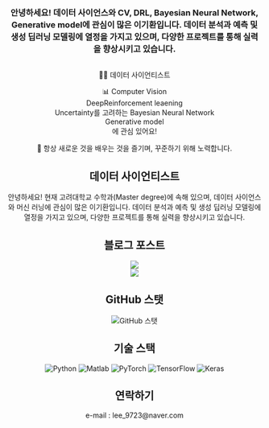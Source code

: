 <div align="center">
  <h3>안녕하세요! 데이터 사이언스와 CV, DRL, Bayesian Neural Network, Generative model에 관심이 많은 이기환입니다. 데이터 분석과 예측 및 생성 딥러닝 모델링에 열정을 가지고 있으며, 다양한 프로젝트를 통해 실력을 향상시키고 있습니다.</h3>
  
  
  <img src="https://images.pexels.com/photos/378556/pexels-photo-378556.jpeg?auto=compress&cs=tinysrgb&w=1260&h=750&dpr=1" alt="">  
    <p>👨‍💻 데이터 사이언티스트</p>
    <p>📊 Computer Vision <br>
      DeepReinforcement leaening<br>
      Uncertainty를 고려하는 Bayesian Neural Network<br>
      Generative model<br>
      에 관심 있어요!</p>
    <p>🌱 항상 새로운 것을 배우는 것을 즐기며, 꾸준하기 위해 노력합니다.</p>
  

<h2 align="center">데이터 사이언티스트</h2>

<p align="center">안녕하세요! 현재 고려대학교 수학과(Master degree)에 속해 있으며, 데이터 사이언스와 머신 러닝에 관심이 많은 이기환입니다. 데이터 분석과 예측 및 생성 딥러닝 모델링에 열정을 가지고 있으며, 다양한 프로젝트를 통해 실력을 향상시키고 있습니다.</p>


<h2 align="center">블로그 포스트</h2>
<a href="https://velog.io/@lee9843" target="_blank"><img src="https://img.shields.io/badge/Velog-20C997?style=for-the-badge&logo=velog&logoColor=white"/></a><br>
<a href="https://www.notion.so/8270c0211cd942198d2fedd25ff88169?pvs=4" target="_blank"><img src="https://img.shields.io/badge/Notion-white?style=for-the-badge&logo=notion&logoColor=black"/></a>
</div>

<h2 align="center">GitHub 스탯</h2>

<p align="center">
  <img src="https://github-readme-stats.vercel.app/api?username=yourusername&show_icons=true&count_private=true&theme=radical" alt="GitHub 스탯">
</p>

<h2 align="center">기술 스택</h2>

<p align="center">
  <img src="https://img.shields.io/badge/Python-3776AB?style=flat-square&logo=python&logoColor=white" alt="Python">
  <img src="https://img.shields.io/badge/Matlab-0076A8?style=flat-square&logo=matlab&logoColor=white" alt="Matlab">
  <img src="https://img.shields.io/badge/PyTorch-EE4C2C?style=flat-square&logo=pytorch&logoColor=white" alt="PyTorch">
  <img src="https://img.shields.io/badge/TensorFlow-FF6F00?style=flat-square&logo=tensorflow&logoColor=white" alt="TensorFlow">
  <img src="https://img.shields.io/badge/Keras-D00000?style=flat-square&logo=keras&logoColor=white" alt="Keras">
</p>



<h2 align="center">연락하기</h2>

<p align="center">
  e-mail : lee_9723@naver.com
</p>

